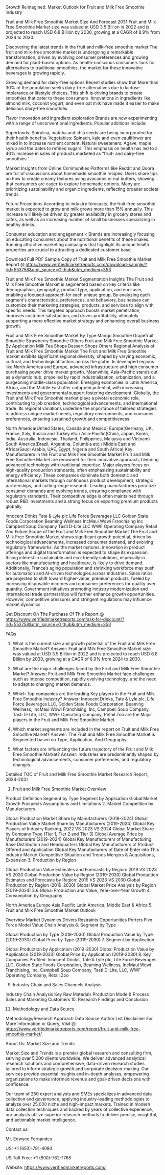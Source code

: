 Growth Reimagined: Market Outlook for Fruit and Milk Free Smoothie Industry


Fruit and Milk Free Smoothie Market Size And Forecast 2031
Fruit and Milk Free Smoothie Market size was valued at USD 3.5 Billion in 2022 and is projected to reach USD 6.8 Billion by 2030, growing at a CAGR of 8.9% from 2024 to 2030.

Discovering the latest trends in the fruit and milk-free smoothie market
The fruit and milk-free smoothie market is undergoing a remarkable transformation, driven by evolving consumer preferences and growing demand for plant-based options. As health-conscious consumers look for alternatives to traditional smoothies, the market for these innovative beverages is growing rapidly.

Growing demand for dairy-free options
Recent studies show that More than 30% of the population seeks dairy-free alternatives due to lactose intolerance or lifestyle choices. This shift is driving brands to create smoothies that cater to these consumers. Innovations in ingredients like almond milk, coconut yogurt, and even oat milk have made it easier to make delicious dairy-free smoothies.

Flavor innovation and ingredient exploration
Brands are now experimenting with a range of unconventional ingredients. Popular additions include:

Superfoods: Spirulina, matcha and chia seeds are being incorporated for their health benefits.
Vegetables: Spinach, kale and even cauliflower are mixed in to increase nutrient content.
Natural sweeteners: Agave, maple syrup and the dates to refined sugars.
This emphasis on health has led to a 40% increase in sales of products marketed as “fruit- and dairy-free smoothies.”

Market Insights from Online Communities
Platforms like Reddit and Quora are full of discussions about homemade smoothie recipes. Users share tips on how to create creamy textures using avocados or nut butters, showing that consumers are eager to explore homemade options. Many are prioritizing sustainability and organic ingredients, reflecting broader societal trends.

Future Projections
According to industry forecasts, the fruit-free smoothie market is expected to grow and milk grows more than 15% annually. This increase will likely be driven by greater availability in grocery stores and cafes, as well as an increasing number of small businesses specializing in healthy drinks.

Consumer education and engagement
< Brands are increasingly focusing on educating consumers about the nutritional benefits of these shakes. Running attractive marketing campaigns that highlight its unique health properties are crucial to attracting a dedicated customer base.

Download Full PDF Sample Copy of Fruit and Milk Free Smoothie Market Report @ https://www.verifiedmarketreports.com/download-sample/?rid=553758&utm_source=Github&utm_medium=353

Fruit and Milk Free Smoothie Market Segmentation Insights
The Fruit and Milk Free Smoothie Market is segmented based on key criteria like demographics, geography, product type, application, and end-user, enabling a focused approach for each unique group. By analyzing each segment's characteristics, preferences, and behaviors, businesses can customize their marketing strategies, products, and services to align with specific needs. This targeted approach boosts market penetration, improves customer satisfaction, and drives profitability, ultimately supporting a more effective market strategy and enhancing overall business growth.

Fruit and Milk Free Smoothie Market By Type
Mango Smoothie
Grapefruit Smoothie
Strawberry Smoothie
Others
Fruit and Milk Free Smoothie Market By Application
Milk Tea Shops
Dessert Shops
Others
Regional Analysis of Fruit and Milk Free Smoothie Market
The Fruit and Milk Free Smoothie market exhibits significant regional diversity, shaped by varying economic, cultural, and technological factors across the globe. In developed regions like North America and Europe, advanced infrastructure and high consumer purchasing power drive market growth. Meanwhile, Asia-Pacific stands out as a dynamic hub, propelled by rapid industrialization, urbanization, and a burgeoning middle-class population. Emerging economies in Latin America, Africa, and the Middle East offer untapped potential, with increasing investments and governmental support fostering development. Globally, the Fruit and Milk Free Smoothie market plays a pivotal economic role, contributing to job creation, technological advancements, and international trade. Its regional variations underline the importance of tailored strategies to address unique market needs, regulatory environments, and consumer preferences, ensuring sustained growth and competitiveness.

North America(United States, Canada and Mexico)
Europe(Germany, UK, France, Italy, Russia and Turkey etc.)
Asia-Pacific(China, Japan, Korea, India, Australia, Indonesia, Thailand, Philippines, Malaysia and Vietnam)
South America(Brazil, Argentina, Columbia etc.)
Middle East and Africa(Saudi Arabia, UAE, Egypt, Nigeria and South Africa)
Key Manufacturers in the Fruit and Milk Free Smoothie Market
Fruit and Milk Free Smoothie Market are renowned for their innovative approach, blending advanced technology with traditional expertise. Major players focus on high-quality production standards, often emphasizing sustainability and energy efficiency. These companies dominate both domestic and international markets through continuous product development, strategic partnerships, and cutting-edge research. Leading manufacturers prioritize consumer demands and evolving trends, ensuring compliance with regulatory standards. Their competitive edge is often maintained through robust R&D investments and a strong focus on exporting premium products globally.

Innocent Drinks
Tate & Lyle plc
Life Force Beverages LLC
Golden State Foods Corporation
Beaming Wellness
IncMaui Wowi Franchising
Inc
Campbell Soup Company
Tasti D-Lite
LLC
WWF Operating Company
Retail Zoo
Future Scope of the Fruit and Milk Free Smoothie Market
The Fruit and Milk Free Smoothie Market shows significant growth potential, driven by technological advancements, increased consumer demand, and evolving regulatory frameworks. As the market matures, innovation in product offerings and digital transformation is expected to shape its expansion. Rising interest in sustainable and eco-friendly solutions, especially in sectors like manufacturing and healthcare, is likely to drive demand. Additionally, France’s aging population and shrinking workforce may push for automation and AI-driven technologies across industries. Sales ratios are projected to shift toward higher-value, premium products, fueled by increasing disposable incomes and consumer preferences for quality over quantity. Government initiatives promoting industry modernization and international trade partnerships will further enhance growth opportunities. However, competitive pressures and stringent regulations may influence market dynamics.

Get Discount On The Purchase Of This Report @ https://www.verifiedmarketreports.com/ask-for-discount/?rid=553758&utm_source=Github&utm_medium=353

FAQs
1. What is the current size and growth potential of the Fruit and Milk Free Smoothie Market?
Answer: Fruit and Milk Free Smoothie Market size was valued at USD 3.5 Billion in 2022 and is projected to reach USD 6.8 Billion by 2030, growing at a CAGR of 8.9% from 2024 to 2030.

2. What are the major challenges faced by the Fruit and Milk Free Smoothie Market?
Answer: Fruit and Milk Free Smoothie Market face challenges such as intense competition, rapidly evolving technology, and the need to adapt to changing market demands.

3. Which Top companies are the leading Key players in the Fruit and Milk Free Smoothie Industry?
Answer: Innocent Drinks, Tate & Lyle plc, Life Force Beverages LLC, Golden State Foods Corporation, Beaming Wellness, IncMaui Wowi Franchising, Inc, Campbell Soup Company, Tasti D-Lite, LLC, WWF Operating Company, Retail Zoo are the Major players in the Fruit and Milk Free Smoothie Market.

4. Which market segments are included in the report on Fruit and Milk Free Smoothie Market?
Answer: The Fruit and Milk Free Smoothie Market is Segmented based on Type, Application, And Geography.

5. What factors are influencing the future trajectory of the Fruit and Milk Free Smoothie Market?
Answer: Industries are predominantly shaped by technological advancements, consumer preferences, and regulatory changes.

Detailed TOC of Fruit and Milk Free Smoothie Market Research Report, 2024-2031
1. Fruit and Milk Free Smoothie Market Overview

Product Definition
Segment by Type
Segment by Application
Global Market Growth Prospects
Assumptions and Limitations
2. Market Competition by Manufacturers

Global Production Market Share by Manufacturers (2019-2024)
Global Production Value Market Share by Manufacturers (2019-2024)
Global Key Players of Industry Ranking, 2022 VS 2023 VS 2024
Global Market Share by Company Type (Tier 1, Tier 2 and Tier 3)
Global Average Price by Manufacturers (2019-2024)
Global Key Manufacturers of Manufacturing Base Distribution and Headquarters
Global Key Manufacturers of Product Offered and Application
Global Key Manufacturers of Date of Enter into This Industry
Market Competitive Situation and Trends
Mergers & Acquisitions, Expansion
3. Production by Region

Global Production Value Estimates and Forecasts by Region: 2019 VS 2023 VS 2030
Global Production Value by Region (2019-2030)
Global Production Estimates and Forecasts by Region: 2019 VS 2023 VS 2030
Global Production by Region (2019-2030)
Global Market Price Analysis by Region (2019-2024) 3.6 Global Production and Value, Year-over-Year Growth
4. Consumption by Geography

North America
Europe
Asia Pacific
Latin America, Middle East & Africa
5. Fruit and Milk Free Smoothie Market Outlook

Overview
Market Dynamics
Drivers
Restraints
Opportunities
Porters Five Force Model
Value Chain Analysis 
6. Segment by Type

Global Production by Type (2019-2030)
Global Production Value by Type (2019-2030)
Global Price by Type (2019-2030)
7. Segment by Application

Global Production by Application (2019-2030)
Global Production Value by Application (2019-2030)
Global Price by Application (2019-2030)
8. Key Companies Profiled: Innocent Drinks, Tate & Lyle plc, Life Force Beverages LLC, Golden State Foods Corporation, Beaming Wellness, IncMaui Wowi Franchising, Inc, Campbell Soup Company, Tasti D-Lite, LLC, WWF Operating Company, Retail Zoo

9. Industry Chain and Sales Channels Analysis

Industry Chain Analysis
Key Raw Materials
Production Mode & Process
Sales and Marketing
Customers
10. Research Findings and Conclusion

11. Methodology and Data Source

Methodology/Research Approach
Data Source
Author List
Disclaimer
For More Information or Query, Visit @ https://www.verifiedmarketreports.com/report/fruit-and-milk-free-smoothie-market/

About Us: Market Size and Trends

Market Size and Trends is a premier global research and consulting firm, serving over 5,000 clients worldwide. We deliver advanced analytical research solutions and comprehensive, data-driven research studies tailored to inform strategic growth and corporate decision-making. Our services provide essential insights and in-depth analyses, empowering organizations to make informed revenue and goal-driven decisions with confidence.

Our team of 250 expert analysts and SMEs specializes in advanced data collection and governance, applying industry-leading methodologies to analyze over 25,000 niche and high-impact markets. Trained in modern data collection techniques and backed by years of collective experience, our analysts utilize superior research methods to deliver precise, insightful, and actionable market intelligence.

Contact us:

Mr. Edwyne Fernandes

US: +1 (650)-781-4080

US Toll-Free: +1 (800)-782-1768

Website: https://www.verifiedmarketreports.com/
